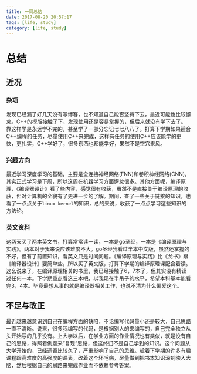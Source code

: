 ```yaml
---
title: 一周总结
date: 2017-08-20 20:57:17
tags: [life, study]
category: [life, study]
---
```

# 总结

## 近况

### 杂项

发现已经漏了好几天没有写博客，也不知道自己能否坚持下去，最近可能也比较懈怠。C++的模版接触了下，发现使用还是容易掌握的，但后来就没有学下去了。靠这样学是永远学不完的，甚至学了一部分忘记七七八八了。打算下学期如果适合C++编程的任务，尽量使用C++来完成，这样有任务的使用C++应该能学的更快，更扎实，C++学好了，很多东西也都能学好，果然不是空穴来风。

### 兴趣方向

最近学习深度学习的基础，主要是全连接神经网络(FNN)和卷积神经网络(CNN)，其实正式学习是下周，所以这周在机器学习方面懈怠很多。其他方面呢，编译原理，《编译器设计》看了些内容，感觉很有收获，虽然不是直接关于编译原理的收获，但对计算机的全貌有了更进一步的了解。期间，查了一些关于链接的知识，也看了一点点关于`linux kernel`的知识，总的来说，收获了一点点学习这些知识的方法论。


### 英文资料

这两天买了两本英文书，打算常常读一读，一本是go圣经，一本是《编译原理与实践》。两本对于我来说应该难度不大。go圣经我看过半本中文版，虽然还掌握的不好，但有了前置知识，看英文只是时间问题。《编译原理与实践》比《龙书》跟《编译器设计》要简单些，所以买了英文版，打算下学期的编译原理课配合着读。这么说来了，在编译原理相关的书里，我已经接触了6，7本了，但其实没有精读过任何一本。下学期重点看这三本吧，以我现在半吊子的水平，希望本科基本能看完3，4本。毕竟最想从事的就是编译器相关工作，也说不清为什么偏爱这个。

## 不足与改正

最近越来越意识到自己在编程方面的缺陷，不论编写代码量小还是较大，自己思路一直不清晰。说来，很多我编写的代码，是根据别人的来编写的，自己完全独立从头开始写的几乎没有。上大学以后，在学业方面的作业情况也有类似，就是没有自己的思路，得照着例题来“复现”思路，但这终归不是自己学到的知识。这个问题从大学开始的，已经遗留比较久了，严重影响了自己的思维。趁着下学期的许多有趣课程跟高难度的高强度的课表，改着这个坏毛病，尽量做到把书本知识深刻映入大脑，然后根据自己的思路来完成作业而不依赖参考答案。
